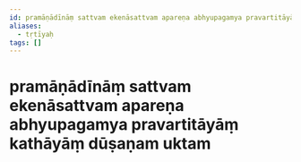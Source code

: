 ```yaml
---
id: pramāṇādīnāṃ sattvam ekenāsattvam apareṇa abhyupagamya pravartitāyāṃ kathāyāṃ dūṣaṇam uktam
aliases:
  - tṛtīyaḥ
tags: []
---
```


# pramāṇādīnāṃ sattvam ekenāsattvam apareṇa abhyupagamya pravartitāyāṃ kathāyāṃ dūṣaṇam uktam


